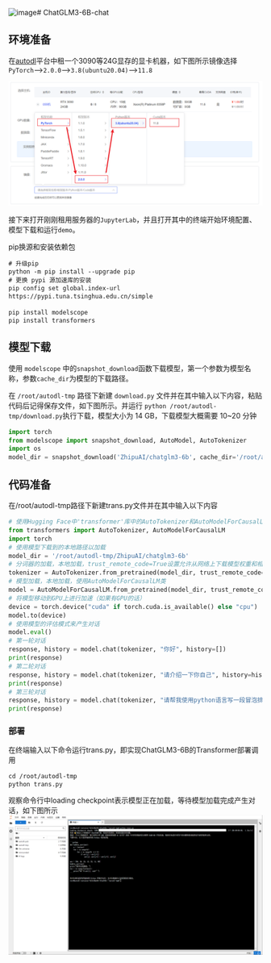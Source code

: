 ![image](https://github.com/dingyue772/self_llm/assets/90541495/6a1716bc-0b12-4bd0-9bef-2c03d97df4f4)# ChatGLM3-6B-chat

## 环境准备

在[autodl](https://www.autodl.com/)平台中租一个3090等24G显存的显卡机器，如下图所示镜像选择`PyTorch`-->`2.0.0`-->`3.8(ubuntu20.04)`-->`11.8`

![Alt text](images/image-1.png)

接下来打开刚刚租用服务器的`JupyterLab`，并且打开其中的终端开始环境配置、模型下载和运行`demo`。

pip换源和安装依赖包

```shell
# 升级pip
python -m pip install --upgrade pip
# 更换 pypi 源加速库的安装
pip config set global.index-url https://pypi.tuna.tsinghua.edu.cn/simple

pip install modelscope
pip install transformers
```

## 模型下载

使用 `modelscope` 中的`snapshot_download`函数下载模型，第一个参数为模型名称，参数`cache_dir`为模型的下载路径。

在 `/root/autodl-tmp` 路径下新建 `download.py` 文件并在其中输入以下内容，粘贴代码后记得保存文件，如下图所示。并运行 `python /root/autodl-tmp/download.py`执行下载，模型大小为 14 GB，下载模型大概需要 10~20 分钟

```python
import torch
from modelscope import snapshot_download, AutoModel, AutoTokenizer
import os
model_dir = snapshot_download('ZhipuAI/chatglm3-6b', cache_dir='/root/autodl-tmp', revision='master')
```

## 代码准备

在/root/autodl-tmp路径下新建trans.py文件并在其中输入以下内容
```python
# 使用Hugging Face中'transformer'库中的AutoTokenizer和AutoModelForCausalLM以加载分词器和对话模型
from transformers import AutoTokenizer, AutoModelForCausalLM
import torch
# 使用模型下载到的本地路径以加载
model_dir = '/root/autodl-tmp/ZhipuAI/chatglm3-6b'
# 分词器的加载，本地加载，trust_remote_code=True设置允许从网络上下载模型权重和相关的代码
tokenizer = AutoTokenizer.from_pretrained(model_dir, trust_remote_code=True)
# 模型加载，本地加载，使用AutoModelForCausalLM类
model = AutoModelForCausalLM.from_pretrained(model_dir, trust_remote_code=True)
# 将模型移动到GPU上进行加速（如果有GPU的话）
device = torch.device("cuda" if torch.cuda.is_available() else "cpu")
model.to(device)
# 使用模型的评估模式来产生对话
model.eval()
# 第一轮对话
response, history = model.chat(tokenizer, "你好", history=[])
print(response)
# 第二轮对话
response, history = model.chat(tokenizer, "请介绍一下你自己", history=history)
print(response)
# 第三轮对话
response, history = model.chat(tokenizer, "请帮我使用python语言写一段冒泡排序的代码", history=history)
print(response)
```
### 部署

在终端输入以下命令运行trans.py，即实现ChatGLM3-6B的Transformer部署调用

```shell
cd /root/autodl-tmp
python trans.py
```
观察命令行中loading checkpoint表示模型正在加载，等待模型加载完成产生对话，如下图所示
![image](images/image-6.png)
